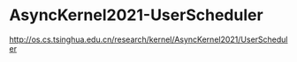 # AsyncKernel2021-UserScheduler
http://os.cs.tsinghua.edu.cn/research/kernel/AsyncKernel2021/UserScheduler
